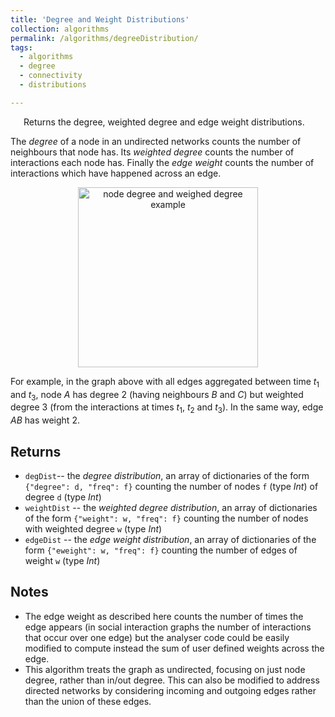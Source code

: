 ```yaml
---
title: 'Degree and Weight Distributions'
collection: algorithms
permalink: /algorithms/degreeDistribution/
tags:
  - algorithms
  - degree
  - connectivity
  - distributions

---
```


<p style="margin-left: 1.5em;"> Returns the degree, weighted degree and edge weight distributions.</p>

The _degree_ of a node in an undirected networks counts the number of neighbours that node has. Its _weighted degree_ counts the number of interactions each node has. Finally the _edge weight_ counts the number of interactions which have happened across an edge.

<p align="center">
	<img src="../../images/degree.png" style="width: 30vw;" alt="node degree and weighed degree example"/>
</p>

For example, in the graph above with all edges aggregated between time $t_1$ and $t_3$, node $A$ has degree 2 (having neighbours $B$ and $C$) but weighted degree 3 (from the interactions at times $t_1$, $t_2$ and $t_3$). In the same way, edge $AB$ has weight 2.

## Returns
* `degDist`-- the _degree distribution_, an array of dictionaries of the form `{"degree": d, "freq": f}` counting the number of nodes `f` (type _Int_) of degree `d` (type _Int_)
* `weightDist` -- the _weighted degree distribution_, an array of dictionaries of the form `{"weight": w, "freq": f}` counting the number of nodes with weighted degree `w` (type _Int_)
* `edgeDist` -- the _edge weight distribution_, an array of dictionaries of the form `{"eweight": w, "freq": f}` counting the number of edges of weight `w` (type _Int_)

## Notes
* The edge weight as described here counts the number of times the edge appears (in social interaction graphs the number of interactions that occur over one edge) but the analyser code could be easily modified to compute instead the sum of user defined weights across the edge.
* This algorithm treats the graph as undirected, focusing on just node degree, rather than in/out degree. This can also be modified to address directed networks by considering incoming and outgoing edges rather than the union of these edges.
